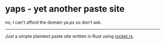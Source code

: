 # yaps - yet another paste site

no, I can't afford the domain ya.ps so don't ask.

---

Just a simple plaintext paste site written in Rust using [rocket.rs](https://rocket.rs).
